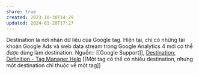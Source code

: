 ```yaml
---
share: true
created: 2023-10-30T14:29
updated: 2024-01-28T17:27
---
```

Destination là nơi nhận dữ liệu của Google tag. Hiện tại, chỉ có những tài khoản Google Ads và web data stream trong Google Analytics 4 mới có thể được dùng làm destination.
Nguồn:: [[Google Support]], [Destination: Definition - Tag Manager Help](https://support.google.com/tagmanager/answer/12324388?sjid=14081765469960323685-AP)
[[Một tag có thể có nhiều destination, nhưng một destination chỉ thuộc về một tag]] 
